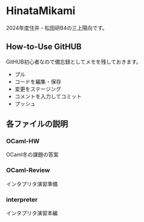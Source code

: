 # HinataMikami
2024年度住井・松田研B4の三上陽向です。

## How-to-Use GitHUB
GitHUB初心者なので備忘録としてメモを残しておきます。
* プル
* コードを編集・保存
* 変更をステージング
* コメントを入力してコミット
* プッシュ

## 各ファイルの説明
### OCaml-HW
OCaml冬の課題の答案

### OCaml-Review
インタプリタ演習準備

### interpreter
インタプリタ演習本編